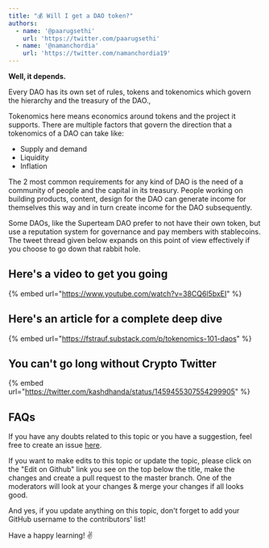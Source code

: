 ```yaml
---
title: "💰 Will I get a DAO token?"
authors:
  - name: '@paarugsethi'
    url: 'https://twitter.com/paarugsethi'
  - name: '@namanchordia'
    url: 'https://twitter.com/namanchordia19'
---
```


**Well, it depends.**

Every DAO has its own set of rules, tokens and tokenomics which govern the hierarchy and the treasury of the DAO.,

Tokenomics here means economics around tokens and the project it supports. There are multiple factors that govern the direction that a tokenomics of a DAO can take like:

- Supply and demand
- Liquidity
- Inflation

The 2 most common requirements for any kind of DAO is the need of a community of people and the capital in its treasury. People working on building products, content, design for the DAO can generate income for themselves this way and in turn create income for the DAO subsequently.

Some DAOs, like the Superteam DAO prefer to not have their own token, but use a reputation system for governance and pay members with stablecoins. The tweet thread given below expands on this point of view effectively if you choose to go down that rabbit hole.

## Here's a video to get you going

{% embed url="https://www.youtube.com/watch?v=38CQ6l5bxEI" %}

## Here's an article for a complete deep dive

{% embed url="https://fstrauf.substack.com/p/tokenomics-101-daos" %}

## You can't go long without Crypto Twitter

{% embed url="https://twitter.com/kashdhanda/status/1459455307554299905" %}

## FAQs

If you have any doubts related to this topic or you have a suggestion, feel free to create an issue [here](https://github.com/SuperteamDAO/ground-zero/issues).

If you want to make edits to this topic or update the topic, please click on the "Edit on Github" link you see on the top below the title, make the changes and create a pull request to the master branch. One of the moderators will look at your changes & merge your changes if all looks good.

And yes, if you update anything on this topic, don't forget to add your GitHub username to the contributors' list!

Have a happy learning! ✌️
